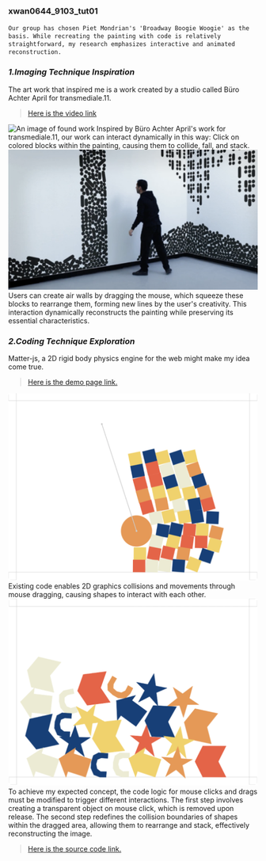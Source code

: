 
### xwan0644_9103_tut01

```
Our group has chosen Piet Mondrian's 'Broadway Boogie Woogie' as the basis. While recreating the painting with code is relatively straightforward, my research emphasizes interactive and animated reconstruction. 
```

###  *1.Imaging Technique Inspiration*
The art work that inspired me is a work created by a studio called Büro Achter April for transmediale.11.
>[Here is the video link](https://vimeo.com/19249326)

![An image of found work](readmeImages/Screenshot1.png)
Inspired by Büro Achter April's work for transmediale.11, our work can interact dynamically in this way: Click on colored blocks within the painting, causing them to collide, fall, and stack.
![An image of found work](readmeImages/Screenshot2.png)
 Users can create air walls by dragging the mouse, which squeeze these blocks to rearrange them, forming new lines by the user's creativity. This interaction dynamically reconstructs the painting while preserving its essential characteristics.
###  *2.Coding Technique Exploration*
Matter-js, a 2D rigid body physics engine for the web might make my idea come true.
>[Here is the demo page link.](https://brm.io/matter-js/demo/#mixed)

![An image of showcasing coding technique](readmeImages/Screenshot4.png)
Existing code enables 2D graphics collisions and movements through mouse dragging, causing shapes to interact with each other.
![An image of showcasing coding technique](readmeImages/Screenshot3.png)
To achieve my expected concept, the code logic for mouse clicks and drags must be modified to trigger different interactions.  The first step involves creating a transparent object on mouse click, which is removed upon release. The second step redefines the collision boundaries of shapes within the dragged area, allowing them to rearrange and stack, effectively reconstructing the image.
>[Here is the source code link.](https://github.com/liabru/matter-js?tab=readme-ov-file)

